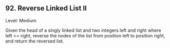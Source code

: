 ## 92. Reverse Linked List II
Level: Medium

Given the head of a singly linked list and two integers left and right where left <= right, reverse the nodes of the list from position left to position right, and return the reversed list.


